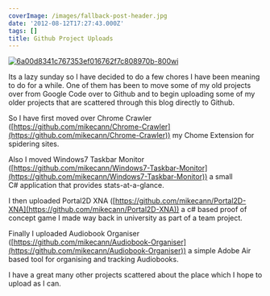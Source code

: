 ```yaml
---
coverImage: /images/fallback-post-header.jpg
date: '2012-08-12T17:27:43.000Z'
tags: []
title: Github Project Uploads
---
```


[![](https://mikecann.co.uk/wp-content/uploads/2012/08/6a00d8341c767353ef016762f7c808970b-800wi.png "6a00d8341c767353ef016762f7c808970b-800wi")](https://mikecann.co.uk/wp-content/uploads/2012/08/6a00d8341c767353ef016762f7c808970b-800wi.png)

Its a lazy sunday so I have decided to do a few chores I have been meaning to do for a while. One of them has been to move some of my old projects over from Google Code over to Github and to begin uploading some of my older projects that are scattered through this blog directly to Github.

<!-- more -->

So I have first moved over Chrome Crawler ([https://github.com/mikecann/Chrome-Crawler](https://github.com/mikecann/Chrome-Crawler)) my Chome Extension for spidering sites.

Also I moved Windows7 Taskbar Monitor ([https://github.com/mikecann/Windows7-Taskbar-Monitor](https://github.com/mikecann/Windows7-Taskbar-Monitor)) a small C# application that provides stats-at-a-glance.

I then uploaded Portal2D XNA ([https://github.com/mikecann/Portal2D-XNA](https://github.com/mikecann/Portal2D-XNA)) a c# based proof of concept game I made way back in university as part of a team project.

Finally I uploaded Audiobook Organiser ([https://github.com/mikecann/Audiobook-Organiser](https://github.com/mikecann/Audiobook-Organiser)) a simple Adobe Air based tool for organising and tracking Audiobooks.

I have a great many other projects scattered about the place which I hope to upload as I can.
